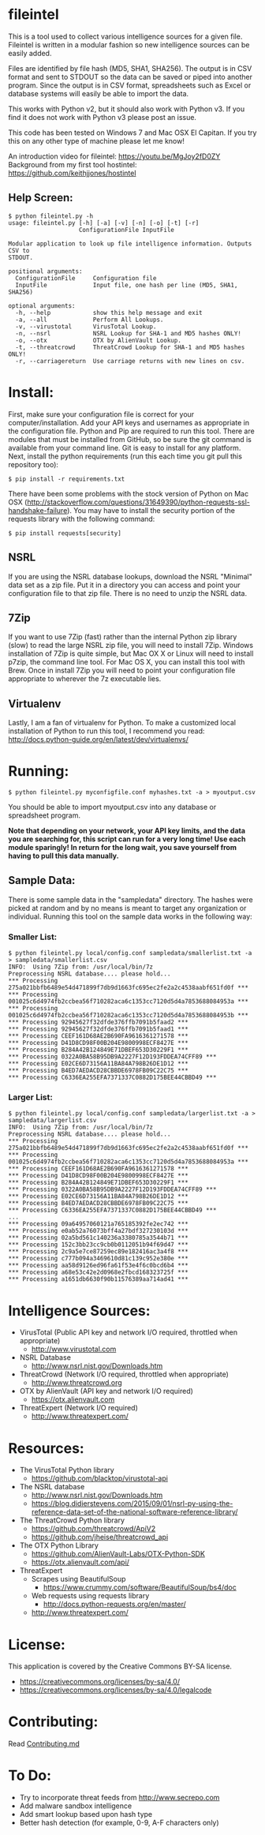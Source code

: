 # fileintel

This is a tool used to collect various intelligence sources for a given file.
Fileintel is written in a modular fashion so new intelligence sources can be
easily added.

Files are identified by file hash (MD5, SHA1, SHA256).  The output is in CSV
format and sent to STDOUT so the data can be saved or piped into another
program.  Since the output is in CSV format, spreadsheets such as Excel or
database systems will easily be able to import the data.

This works with Python v2, but it should also work with Python v3.  If you
find it does not work with Python v3 please post an issue.

This code has been tested on Windows 7 and Mac OSX El Capitan.  If you try this 
on any other type of machine please let me know!

An introduction video for fileintel:  https://youtu.be/MgJoy2fD0ZY
Background from my first tool hostintel:  https://github.com/keithjjones/hostintel

## Help Screen:


```
$ python fileintel.py -h
usage: fileintel.py [-h] [-a] [-v] [-n] [-o] [-t] [-r]
                    ConfigurationFile InputFile

Modular application to look up file intelligence information. Outputs CSV to
STDOUT.

positional arguments:
  ConfigurationFile     Configuration file
  InputFile             Input file, one hash per line (MD5, SHA1, SHA256)

optional arguments:
  -h, --help            show this help message and exit
  -a, --all             Perform All Lookups.
  -v, --virustotal      VirusTotal Lookup.
  -n, --nsrl            NSRL Lookup for SHA-1 and MD5 hashes ONLY!
  -o, --otx             OTX by AlienVault Lookup.
  -t, --threatcrowd     ThreatCrowd Lookup for SHA-1 and MD5 hashes ONLY!
  -r, --carriagereturn  Use carriage returns with new lines on csv.
```

# Install:

First, make sure your configuration file is correct for your
computer/installation.  Add your API keys and usernames as appropriate
in the configuration file.  Python and Pip are required to run this
tool.  There are modules that must be installed from GitHub, so be
sure the git command is available from your command line.  Git is easy
to install for any platform.  Next, install the python requirements
(run this each time you git pull this repository too):

```
$ pip install -r requirements.txt
```

There have been some problems with the stock version of Python on Mac
OSX
(http://stackoverflow.com/questions/31649390/python-requests-ssl-handshake-failure).
You may have to install the security portion of the requests library
with the following command:

```
$ pip install requests[security]
```

## NSRL

If you are using the NSRL database lookups, download the NSRL "Minimal" data
set as a zip file.  Put it in a directory you can access and point your
configuration file to that zip file.  There is no need to unzip the NSRL data.

## 7Zip

If you want to use 7Zip (fast) rather than the internal Python zip library
(slow) to read the large NSRL zip file, you will need to install 7Zip.
Windows installation of 7Zip is quite simple, but Mac OX X or Linux will need
to install p7zip, the command line tool.  For Mac OS X, you can install this
tool with Brew.  Once in install 7Zip you will need to point your
configuration file appropriate to wherever the 7z executable lies.

## Virtualenv

Lastly, I am a fan of virtualenv for Python.  To make a customized local
installation of Python to run this tool, I recommend you read:  
http://docs.python-guide.org/en/latest/dev/virtualenvs/

# Running:

```
$ python fileintel.py myconfigfile.conf myhashes.txt -a > myoutput.csv
```
You should be able to import myoutput.csv into any database or spreadsheet program.

**Note that depending on your network, your API key limits, and the
data you are searching for, this script can run for a very long time!
Use each module sparingly!  In return for the long wait, you save
yourself from having to pull this data manually.**

## Sample Data:

There is some sample data in the "sampledata" directory.  The hashes
were picked at random and by no means is meant to target any
organization or individual.  Running this tool on the sample data
works in the following way:

### Smaller List:

```
$ python fileintel.py local/config.conf sampledata/smallerlist.txt -a > sampledata/smallerlist.csv
INFO:  Using 7Zip from: /usr/local/bin/7z
Preprocessing NSRL database.... please hold...
*** Processing 275a021bbfb6489e54d471899f7db9d1663fc695ec2fe2a2c4538aabf651fd0f ***
*** Processing 001025c6d4974fb2ccbea56f710282aca6c1353cc7120d5d4a7853688084953a ***
*** Processing 001025c6d4974fb2ccbea56f710282aca6c1353cc7120d5d4a7853688084953b ***
*** Processing 92945627f32dfde376ffb7091b5faad2 ***
*** Processing 92945627f32dfde376ffb7091b5faad1 ***
*** Processing CEEF161D68AE2B690FA9616361271578 ***
*** Processing D41D8CD98F00B204E9800998ECF8427E ***
*** Processing B284A42B124849E71DBEF653D30229F1 ***
*** Processing 0322A0BA58B95DB9A2227F12D193FDDEA74CFF89 ***
*** Processing E02CE6D73156A11BA84A798B26DE1D12 ***
*** Processing B4ED7AEDACD28CBBDE6978FB09C22C75 ***
*** Processing C6336EA255EFA7371337C0882D175BEE44CBBD49 ***

```

### Larger List:

```
$ python fileintel.py local/config.conf sampledata/largerlist.txt -a > sampledata/largerlist.csv
INFO:  Using 7Zip from: /usr/local/bin/7z
Preprocessing NSRL database.... please hold...
*** Processing 275a021bbfb6489e54d471899f7db9d1663fc695ec2fe2a2c4538aabf651fd0f ***
*** Processing 001025c6d4974fb2ccbea56f710282aca6c1353cc7120d5d4a7853688084953a ***
*** Processing CEEF161D68AE2B690FA9616361271578 ***
*** Processing D41D8CD98F00B204E9800998ECF8427E ***
*** Processing B284A42B124849E71DBEF653D30229F1 ***
*** Processing 0322A0BA58B95DB9A2227F12D193FDDEA74CFF89 ***
*** Processing E02CE6D73156A11BA84A798B26DE1D12 ***
*** Processing B4ED7AEDACD28CBBDE6978FB09C22C75 ***
*** Processing C6336EA255EFA7371337C0882D175BEE44CBBD49 ***
...
*** Processing 09a64957060121a765185392fe2ec742 ***
*** Processing e0ab52a76073bff4a27bdf327230103d ***
*** Processing 02a5bd561c140236a3380785a3544b71 ***
*** Processing 152c3bb23cc9cb0b0112051b94f69d47 ***
*** Processing 2c9a5e7ce87259ec89e182416ac3a4f8 ***
*** Processing c777b094a3469610d81c139c952e380e ***
*** Processing aa58d9126ed96fa61f53e4f6c0bcd6b4 ***
*** Processing a68e53c42e2d0968e2fbcd168323725f ***
*** Processing a1651db6630f90b11576389aa714ad41 ***

```

# Intelligence Sources:

  - VirusTotal (Public API key and network I/O required, throttled when appropriate)
    - http://www.virustotal.com
  - NSRL Database
    - http://www.nsrl.nist.gov/Downloads.htm
  - ThreatCrowd (Network I/O required, throttled when appropriate)
    - http://www.threatcrowd.org
  - OTX by AlienVault (API key and network I/O required)
    - https://otx.alienvault.com
  - ThreatExpert (Network I/O required)
    - http://www.threatexpert.com/

# Resources:

  - The VirusTotal Python library
    - https://github.com/blacktop/virustotal-api
  - The NSRL database
    - http://www.nsrl.nist.gov/Downloads.htm
    - https://blog.didierstevens.com/2015/09/01/nsrl-py-using-the-reference-data-set-of-the-national-software-reference-library/
  - The ThreatCrowd Python library
    - https://github.com/threatcrowd/ApiV2
    - https://github.com/jheise/threatcrowd_api
  - The OTX Python Library
    - https://github.com/AlienVault-Labs/OTX-Python-SDK
    - https://otx.alienvault.com/api/
  - ThreatExpert
    - Scrapes using BeautifulSoup 
      - https://www.crummy.com/software/BeautifulSoup/bs4/doc
    - Web requests using requests library
      - http://docs.python-requests.org/en/master/
    - http://www.threatexpert.com/

# License:

This application is covered by the Creative Commons BY-SA license.

- https://creativecommons.org/licenses/by-sa/4.0/
- https://creativecommons.org/licenses/by-sa/4.0/legalcode

# Contributing:

Read [Contributing.md](Contributing.md)

# To Do:

- Try to incorporate threat feeds from http://www.secrepo.com
- Add malware sandbox intelligence
- Add smart lookup based upon hash type
- Better hash detection (for example, 0-9, A-F characters only)
